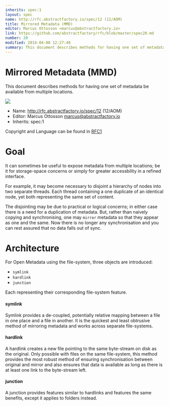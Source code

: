 ```yaml
---
inherits: spec:1
layout: spec
name: http://rfc.abstractfactory.io/spec/12 (12/AOM)
title: Mirrored Metadata (MMD)
editor: Marcus Ottosson <marcus@abstractfactory.io>
link: https://github.com/abstractfactory/rfc/blob/master/spec20.md
number: 20
modified: 2014-04-08 12:27:48
summary: This document describes methods for having one set of metadata be available from multiple locations.
---
```


# Mirrored Metadata (MMD)

This document describes methods for having one set of metadata be available from multiple locations.

![](https://dl.dropbox.com/s/mp9h56th12wff1e/spec20_mirrored_icon.png)

* Name: http://rfc.abstractfactory.io/spec/12 (12/AOM)
* Editor: Marcus Ottosson <marcus@abstractfactory.io>
* Inherits: spec:1

Copyright and Language can be found in [RFC1](http://rfc.abstractfactory.io/spec/1)

# Goal

It can sometimes be useful to expose metadata from multiple locations; be it for storage-space concerns or simply for greater accessbility in a refined interface.

For example, it may become necessary to disjoint a hierarchy of nodes into two separate threads. Each thread containing a one duplicate of an identical node, yet both representing the same set of content.

The disjointing may be due to practical or logical concerns; in either case there is a need for a duplication of metadata. But, rather than naively copying and synchronising, one may `mirror` metadata so that they appear as one and the same. Now there is no longer any synchronisation and you can rest assured that no data falls out of sync.

# Architecture

For Open Metadata using the file-system, three objects are introduced:

* `symlink`
* `hardlink`
* `junction`

Each representing their corresponding file-system feature.

#### symlink

Symlink provides a de-coupled, potentially relative mapping between a file in one place and a file in another. It is the quickest and least obtrusive method of mirroring metadata and works across separate file-systems.

#### hardlink

A hardlink creates a new file pointing to the same byte-stream on disk as the original. Only possible with files on the same file-system, this method provides the most robust method of ensuring synchronisation between original and mirror and also ensures that data is available as long as there is at least one link to the byte-stream left.

#### junction

A junction provides features similar to hardlinks and features the same benefits, except it applies to folders instead.